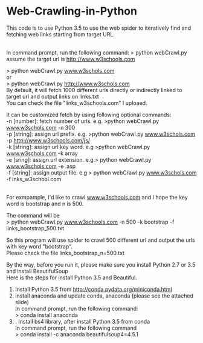 # Web-Crawling-in-Python
This code is to use Python 3.5 to use the web spider to iteratively find and fetching web links starting from target URL.<br><br>

In command prompt, run the following command: > python webCrawl.py <link> <br>
assume the target url is  http://www.w3schools.com <br>

&gt; python webCrawl.py www.w3schols.com <br>
or <br>
&gt; python webCrawl.py http://www.w3schols.com <br>
By default, it will fetch 1000 different urls directly or indirectly linked to target url and output links on links.txt <br>
You can check the file "links_w3schools.com" I uploaed.  <br>

It can be customized fetch by using following optional commands: <br>
-n [number]:  fetch number of urls. e.g. &gt;python webCrawl.py www.w3schols.com  -n 300  <br> 
-p [string]: assign url prefix. e.g. &gt;python webCrawl.py www.w3schols.com  -p http://www.w3schools.com/js/  <br>
-k [string]: assign url key word. e.g &gt;python webCrawl.py www.w3schols.com  -k array <br>
-e [sring]: assign url extension. e.g.&gt; python webCrawl.py www.w3schols.com  -e .asp <br>
-f [string]: assign output file. e.g &gt; python webCrawl.py www.w3schols.com  -f inks_w3school.com <br> <br>

For exmpample, I'd like to crawl www.w3schools.com and I hope the key word is bootstrap and n is 500. <br>

The command will be<br>
&gt; python webCrawl.py www.w3schools.com  -n 500  -k bootstrap  -f links_bootstrap_500.txt <br>

So this program will use spider to crawl 500 different url and output the urls with key word "bootstrap".  <br>
Please check the file links_bootstrap_n=500.txt <br>

By the way, before you run it, please make sure you install Python 2.7 or 3.5 and install BeautifulSoup <br>
Here is the steps for install Python 3.5 and Beautiful.<br>

1. Install Python 3.5 from http://conda.pydata.org/miniconda.html <br>
2. install anaconda and update conda, anaconda (please see the attached slide) <br>
In command prompt, run the following command: <br>
&gt; conda install anaconda <br>
3. . Install bs4 library, after install Python 3.5 from conda <br>
In command prompt, run the following command <br>
&gt; conda install -c anaconda beautifulsoup4=4.5.1 <br> 
